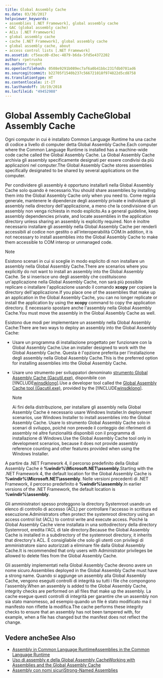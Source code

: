 ```yaml
---
title: Global Assembly Cache
ms.date: 03/30/2017
helpviewer_keywords:
- assemblies [.NET Framework], global assembly cache
- GAC (global assembly cache)
- ACLs [.NET Framework]
- global assembly cache
- cache [.NET Framework], global assembly cache
- global assembly cache, about
- access control lists [.NET Framework]
ms.assetid: cf5eacd0-d3ec-4879-b6da-5fd5e4372202
author: rpetrusha
ms.author: ronpet
ms.openlocfilehash: 0508e9291b089ec7af6a0b41bbc231fdb0701ad6
ms.sourcegitcommit: b22705f1540b237c566721018f974822d5cd8758
ms.translationtype: HT
ms.contentlocale: it-IT
ms.lasthandoff: 10/19/2018
ms.locfileid: "49452988"
---
```

# <a name="global-assembly-cache"></a><span data-ttu-id="6e16a-102">Global Assembly Cache</span><span class="sxs-lookup"><span data-stu-id="6e16a-102">Global Assembly Cache</span></span>
<span data-ttu-id="6e16a-103">Ogni computer in cui è installato Common Language Runtime ha una cache di codice a livello di computer detta Global Assembly Cache.</span><span class="sxs-lookup"><span data-stu-id="6e16a-103">Each computer where the Common Language Runtime is installed has a machine-wide code cache called the Global Assembly Cache.</span></span> <span data-ttu-id="6e16a-104">La Global Assembly Cache archivia gli assembly specificamente designati per essere condivisi da più applicazioni nel computer.</span><span class="sxs-lookup"><span data-stu-id="6e16a-104">The Global Assembly Cache stores assemblies specifically designated to be shared by several applications on the computer.</span></span>  
  
 <span data-ttu-id="6e16a-105">Per condividere gli assembly è opportuno installarli nella Global Assembly Cache solo quando è necessario.</span><span class="sxs-lookup"><span data-stu-id="6e16a-105">You should share assemblies by installing them into the Global Assembly Cache only when you need to.</span></span> <span data-ttu-id="6e16a-106">Come regola generale, mantenere le dipendenze degli assembly private e individuare gli assembly nella directory dell'applicazione, a meno che la condivisione di un assembly non venga richiesta in modo esplicito.</span><span class="sxs-lookup"><span data-stu-id="6e16a-106">As a general guideline, keep assembly dependencies private, and locate assemblies in the application directory unless sharing an assembly is explicitly required.</span></span> <span data-ttu-id="6e16a-107">Non è inoltre necessario installare gli assembly nella Global Assembly Cache per renderli accessibili al codice non gestito o all'interoperabilità COM.</span><span class="sxs-lookup"><span data-stu-id="6e16a-107">In addition, it is not necessary to install assemblies into the Global Assembly Cache to make them accessible to COM interop or unmanaged code.</span></span>  
  
> [!NOTE]
>  <span data-ttu-id="6e16a-108">Esistono scenari in cui si sceglie in modo esplicito di non installare un assembly nella Global Assembly Cache.</span><span class="sxs-lookup"><span data-stu-id="6e16a-108">There are scenarios where you explicitly do not want to install an assembly into the Global Assembly Cache.</span></span> <span data-ttu-id="6e16a-109">Se si inserisce uno degli assembly che costituiscono un'applicazione nella Global Assembly Cache, non sarà più possibile replicare o installare l'applicazione usando il comando **xcopy** per copiare la directory dell'applicazione.</span><span class="sxs-lookup"><span data-stu-id="6e16a-109">If you place one of the assemblies that make up an application in the Global Assembly Cache, you can no longer replicate or install the application by using the **xcopy** command to copy the application directory.</span></span> <span data-ttu-id="6e16a-110">È necessario spostare anche l'assembly nella Global Assembly Cache.</span><span class="sxs-lookup"><span data-stu-id="6e16a-110">You must move the assembly in the Global Assembly Cache as well.</span></span>  
  
 <span data-ttu-id="6e16a-111">Esistono due modi per implementare un assembly nella Global Assembly Cache:</span><span class="sxs-lookup"><span data-stu-id="6e16a-111">There are two ways to deploy an assembly into the Global Assembly Cache:</span></span>  
  
-   <span data-ttu-id="6e16a-112">Usare un programma di installazione progettato per funzionare con la Global Assembly Cache.</span><span class="sxs-lookup"><span data-stu-id="6e16a-112">Use an installer designed to work with the Global Assembly Cache.</span></span> <span data-ttu-id="6e16a-113">Questa è l'opzione preferita per l'installazione degli assembly nella Global Assembly Cache.</span><span class="sxs-lookup"><span data-stu-id="6e16a-113">This is the preferred option for installing assemblies into the Global Assembly Cache.</span></span>  
  
-   <span data-ttu-id="6e16a-114">Usare uno strumento per sviluppatori denominato [strumento Global Assembly Cache (Gacutil.exe)](../../../docs/framework/tools/gacutil-exe-gac-tool.md), disponibile con [!INCLUDE[winsdklong](../../../includes/winsdklong-md.md)].</span><span class="sxs-lookup"><span data-stu-id="6e16a-114">Use a developer tool called the [Global Assembly Cache tool (Gacutil.exe)](../../../docs/framework/tools/gacutil-exe-gac-tool.md), provided by the [!INCLUDE[winsdklong](../../../includes/winsdklong-md.md)].</span></span>  
  
    > [!NOTE]
    >  <span data-ttu-id="6e16a-115">Ai fini della distribuzione, per installare gli assembly nella Global Assembly Cache è necessario usare Windows Installer.</span><span class="sxs-lookup"><span data-stu-id="6e16a-115">In deployment scenarios, use Windows Installer to install assemblies into the Global Assembly Cache.</span></span> <span data-ttu-id="6e16a-116">Usare lo strumento Global Assembly Cache solo in scenari di sviluppo, poiché non prevede il conteggio dei riferimenti di assembly né altre funzionalità disponibili con il programma di installazione di Windows.</span><span class="sxs-lookup"><span data-stu-id="6e16a-116">Use the Global Assembly Cache tool only in development scenarios, because it does not provide assembly reference counting and other features provided when using the Windows Installer.</span></span>  
  
 <span data-ttu-id="6e16a-117">A partire da .NET Framework 4, il percorso predefinito della Global Assembly Cache è **%windir%\Microsoft.NET\assembly**.</span><span class="sxs-lookup"><span data-stu-id="6e16a-117">Starting with the .NET Framework 4, the default location for the Global Assembly Cache is **%windir%\Microsoft.NET\assembly**.</span></span> <span data-ttu-id="6e16a-118">Nelle versioni precedenti di .NET Framework, il percorso predefinito è **%windir%\assembly**.</span><span class="sxs-lookup"><span data-stu-id="6e16a-118">In earlier versions of the .NET Framework, the default location is **%windir%\assembly**.</span></span>  
  
 <span data-ttu-id="6e16a-119">Gli amministratori spesso proteggono la directory Systemroot usando un elenco di controllo di accesso (ACL) per controllare l'accesso in scrittura ed esecuzione.</span><span class="sxs-lookup"><span data-stu-id="6e16a-119">Administrators often protect the systemroot directory using an access control list (ACL) to control write and execute access.</span></span> <span data-ttu-id="6e16a-120">Poiché la Global Assembly Cache viene installata in una sottodirectory della directory Systemroot, eredita l'ACL di tale directory.</span><span class="sxs-lookup"><span data-stu-id="6e16a-120">Because the Global Assembly Cache is installed in a subdirectory of the systemroot directory, it inherits that directory's ACL.</span></span> <span data-ttu-id="6e16a-121">È consigliabile che solo gli utenti con privilegi di amministratore siano autorizzati a eliminare file dalla Global Assembly Cache.</span><span class="sxs-lookup"><span data-stu-id="6e16a-121">It is recommended that only users with Administrator privileges be allowed to delete files from the Global Assembly Cache.</span></span>  
  
 <span data-ttu-id="6e16a-122">Gli assembly implementati nella Global Assembly Cache devono avere un nome sicuro.</span><span class="sxs-lookup"><span data-stu-id="6e16a-122">Assemblies deployed in the Global Assembly Cache must have a strong name.</span></span> <span data-ttu-id="6e16a-123">Quando si aggiunge un assembly alla Global Assembly Cache, vengono eseguiti controlli di integrità su tutti i file che compongono l'assembly.</span><span class="sxs-lookup"><span data-stu-id="6e16a-123">When an assembly is added to the Global Assembly Cache, integrity checks are performed on all files that make up the assembly.</span></span> <span data-ttu-id="6e16a-124">La cache esegue questi controlli di integrità per garantire che un assembly non sia stato manomesso, ad esempio quando un file è stato modificato ma il manifesto non riflette la modifica.</span><span class="sxs-lookup"><span data-stu-id="6e16a-124">The cache performs these integrity checks to ensure that an assembly has not been tampered with, for example, when a file has changed but the manifest does not reflect the change.</span></span>  
  
## <a name="see-also"></a><span data-ttu-id="6e16a-125">Vedere anche</span><span class="sxs-lookup"><span data-stu-id="6e16a-125">See Also</span></span>  
- [<span data-ttu-id="6e16a-126">Assembly in Common Language Runtime</span><span class="sxs-lookup"><span data-stu-id="6e16a-126">Assemblies in the Common Language Runtime</span></span>](../../../docs/framework/app-domains/assemblies-in-the-common-language-runtime.md)  
- [<span data-ttu-id="6e16a-127">Uso di assembly e della Global Assembly Cache</span><span class="sxs-lookup"><span data-stu-id="6e16a-127">Working with Assemblies and the Global Assembly Cache</span></span>](../../../docs/framework/app-domains/working-with-assemblies-and-the-gac.md)  
- [<span data-ttu-id="6e16a-128">Assembly con nomi sicuri</span><span class="sxs-lookup"><span data-stu-id="6e16a-128">Strong-Named Assemblies</span></span>](../../../docs/framework/app-domains/strong-named-assemblies.md)
